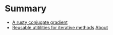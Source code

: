 # Summary


- [A rusty conjugate gradient](./iterative_methods_part_1.md)
- [Reusable utitilities for iterative methods](iterative_methods_part_2.md)
[About](./about.md) 
